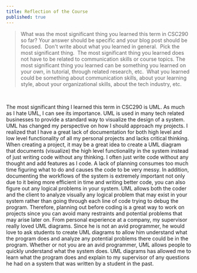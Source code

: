 ```yaml
---
title: Reflection of the Course
published: true
---
```

> What was the most significant thing you learned this term in CSC290 so far? Your answer should be specific and your blog post should be focused.  Don't write about what you learned in general.  Pick the most significant thing.  The most significant thing you learned does not have to be related to communication skills or course topics. The most significant thing you learned can be something you learned on your own, in tutorial, through related research, etc.  What you learned could be something about communication skills, about your learning style, about your organizational skills, about the tech industry, etc.

<br />

The most significant thing I learned this term in CSC290 is UML. As much as I hate UML, I can see its importance. UML is used in many tech related businesses to provide a standard way to visualize the design of a system. UML has changed my perspective on how I should approach my projects. I realized that I have a great lack of documentation for both high level and low level functionality of all my personal projects and lacks critical thinking. When creating a project, it may be a great idea to create a UML diagram that documents (visualize) the high level functionality in the system instead of just writing code without any thinking. I often just write code without any thought and add features as I code. A lack of planning consumes too much time figuring what to do and causes the code to be very messy. In addition, documenting the workflows of the system is extremely important not only due to it being more efficient in time and writing better code, you can also figure out any logical problems in your system. UML allows both the coder and the client to analyze visually any logical problem that may exist in your system rather than going through each line of code trying to debug the program. Therefore, planning out before coding is a great way to work on projects since you can avoid many restraints and potential problems that may arise later on. From personal experience at a company, my supervisor really loved UML diagrams. Since he is not an avid programmer, he would love to ask students to create UML diagrams to allow him understand what the program does and analyze any potential problems there could be in the program. Whether or not you are an avid programmer, UML allows people to quickly understand what the system does. UML diagrams has allowed me to learn what the program does and explain to my supervisor of any questions he had on a system that was written by a student in the past.
